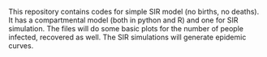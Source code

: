 This repository contains codes for simple SIR model (no births, no deaths). It has a compartmental model (both in python and R) and one for SIR simulation. The files will do some basic plots for the number of people infected, recovered as well. The SIR simulations will generate epidemic curves.
